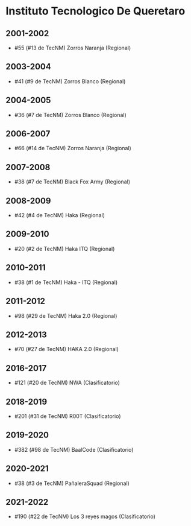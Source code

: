 # Instituto Tecnologico De Queretaro

## 2001-2002

- #55 (#13 de TecNM) Zorros Naranja (Regional)

## 2003-2004

- #41 (#9 de TecNM) Zorros Blanco (Regional)

## 2004-2005

- #36 (#7 de TecNM) Zorros Blanco (Regional)

## 2006-2007

- #66 (#14 de TecNM) Zorros Naranja (Regional)

## 2007-2008

- #38 (#7 de TecNM) Black Fox Army (Regional)

## 2008-2009

- #42 (#4 de TecNM) Haka (Regional)

## 2009-2010

- #20 (#2 de TecNM) Haka ITQ (Regional)

## 2010-2011

- #38 (#1 de TecNM) Haka - ITQ (Regional)

## 2011-2012

- #98 (#29 de TecNM) Haka 2.0 (Regional)

## 2012-2013

- #70 (#27 de TecNM) HAKA 2.0 (Regional)

## 2016-2017

- #121 (#20 de TecNM) NWA (Clasificatorio)

## 2018-2019

- #201 (#31 de TecNM) R00T (Clasificatorio)

## 2019-2020

- #382 (#98 de TecNM) BaalCode (Clasificatorio)

## 2020-2021

- #38 (#3 de TecNM) PañaleraSquad (Regional)

## 2021-2022

- #190 (#22 de TecNM) Los 3 reyes magos (Clasificatorio)


